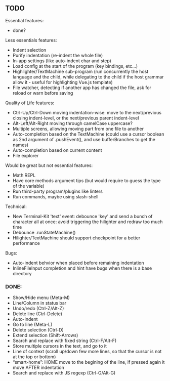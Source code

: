 
## TODO

Essential features:

* done?



Less essentials features:

* Indent selection
* Purify indentation (re-indent the whole file)
* In-app settings (like auto-indent char and step)
* Load config at the start of the program (key bindings, etc...)
* Highlighter/TextMachine sub-program (run concurrently the host language and the child, while delegating to the child
  if the host grammar allow it - useful for highlighting Vue.js template)
* File watcher, detecting if another app has changed the file, ask for reload or warn before saving



Quality of Life features:

* Ctrl-Up/Ctrl-Down moving indentation-wise: move to the next/previous closing indent-level, or the next/previous parent indent-level
* Alt-Left/Alt-Right moving through camelCase uppercase?
* Multiple screens, allowing moving part from one file to another
* Auto-completion based on the TextMachine (could use a cursor boolean as 2nd argument of .pushEvent(), and use bufferBranches to get the names)
* Auto-completion based on current content
* File explorer



Would be great but not essential features:

* Math REPL
* Have core methods argument tips (but would require to guess the type of the variable)
* Run third-party program/plugins like linters
* Run commands, maybe using slash-shell



Technical:

* New Terminal-Kit 'text' event: debounce 'key' and send a bunch of character all at once:
  avoid triggering the hilighter and redraw too much time
* Debounce .runStateMachine()
* Hilighter/TextMachine should support checkpoint for a better performance



Bugs:

* Auto-indent behvior when placed before remaining indentation
* InlineFileInput completion and hint have bugs when there is a base directory



### DONE:

* Show/Hide menu (Meta-M)
* Line/Column in status bar
* Undo/redo (Ctrl-Z/Alt-Z)
* Delete line (Ctrl-Delete)
* Auto-indent
* Go to line (Meta-L)
* Delete selection (Ctrl-D)
* Extend selection (Shift-Arrows)
* Search and replace with fixed string (Ctrl-F/Alt-F)
* Store multiple cursors in the text, and go to it
* Line of context (scroll up/down few more lines, so that the cursor is not at the top or bottom)
* “smart-home”: HOME move to the begining of the line, if pressed again it move AFTER indentation
* Search and replace with JS regexp (Ctrl-G/Alt-G)

